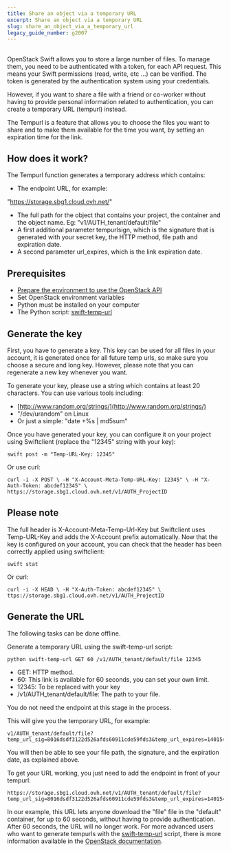 ```yaml
---
title: Share an object via a temporary URL
excerpt: Share an object via a temporary URL
slug: share_an_object_via_a_temporary_url
legacy_guide_number: g2007
---
```



## 
OpenStack Swift allows you to store a large number of files.
To manage them, you need to be authenticated with a token, for each API request. This means your Swift permissions (read, write, etc ...) can be verified.
The token is generated by the authentication system using your credentials.

However, if you want to share a file with a friend or co-worker without having to provide personal information related to authentication, you can create a temporary URL (tempurl) instead.

The Tempurl is a feature that allows you to choose the files you want to share and to make them available for the time you want, by setting an expiration time for the link.


## How does it work?
The Tempurl function generates a temporary address which contains:


- The endpoint URL, for example: 

"https://storage.sbg1.cloud.ovh.net/"

- The full path for the object that contains your project, the container and the object name. Eg: "v1/AUTH_tenant/default/file"
- A first additional parameter tempurlsign, which is the signature that is generated with your secret key, the HTTP method, file path and expiration date.
- A second parameter url_expires, which is the link expiration date.




## Prerequisites

- [Prepare the environment to use the OpenStack API]({legacy}1851)
- Set OpenStack environment variables
- Python must be installed on your computer
- The Python script: [swift-temp-url](https://raw.githubusercontent.com/openstack/swift/master/bin/swift-temp-url)




## Generate the key
First, you have to generate a key. This key can be used for all files in your account, it is generated once for all future temp urls, so make sure you choose a secure and long key. However, please note that you can regenerate a new key whenever you want. 

To generate your key, please use a string which contains at least 20 characters.
You can use various tools including:

- [http://www.random.org/strings/](http://www.random.org/strings/)
- "/dev/urandom" on Linux
- Or just a simple: "date +%s | md5sum"


Once you have generated your key, you can configure it on your project using Swiftclient (replace the "12345" string with your key):


```
swift post -m "Temp-URL-Key: 12345"
```


Or use curl:


```
curl -i -X POST \ -H "X-Account-Meta-Temp-URL-Key: 12345" \ -H "X-Auth-Token: abcdef12345" \ https://storage.sbg1.cloud.ovh.net/v1/AUTH_ProjectID
```



## Please note
The full header is X-Account-Meta-Temp-Url-Key but Swiftclient uses Temp-URL-Key and adds the X-Account prefix automatically.
Now that the key is configured on your account, you can check that the header has been correctly applied using swiftclient:


```
swift stat
```


Or curl:


```
curl -i -X HEAD \ -H "X-Auth-Token: abcdef12345" \ ttps://storage.sbg1.cloud.ovh.net/v1/AUTH_ProjectID
```




## Generate the URL
The following tasks can be done offline. 

Generate a temporary URL using the swift-temp-url script:


```
python swift-temp-url GET 60 /v1/AUTH_tenant/default/file 12345
```



- GET: HTTP method. 
- 60: This link is available for 60 seconds, you can set your own limit.
- 12345: To be replaced with your key
- /v1/AUTH_tenant/default/file: The path to your file.

You do not need the endpoint at this stage in the process. 

This will give you the temporary URL, for example:


```
v1/AUTH_tenant/default/file?temp_url_sig=8016dsdf3122d526afds60911cde59fds3&temp_url_expires=1401548543
```


You will then be able to see your file path, the signature, and the expiration date, as explained above.

To get your URL working, you just need to add the endpoint in front of your tempurl:


```
https://storage.sbg1.cloud.ovh.net/v1/AUTH_tenant/default/file?temp_url_sig=8016dsdf3122d526afds60911cde59fds3&temp_url_expires=1401548543
```


In our example, this URL lets anyone download the "file" file in the "default" container, for up to 60 seconds, without having to provide authentication. 
After 60 seconds, the URL will no longer work.
For more advanced users who want to generate tempurls with the [swift-temp-url](https://raw.githubusercontent.com/openstack/swift/master/bin/swift-temp-url) script, there is more information available in the [OpenStack documentation](http://docs.openstack.org/liberty/config-reference/content/object-storage-tempurl.html).


## 
 

